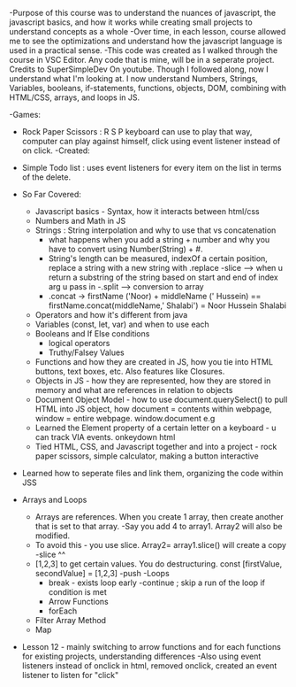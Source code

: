 -Purpose of this course was to understand the nuances of javascript, the javascript basics, and how it works while creating small projects to understand concepts as a whole
-Over time, in each lesson, course allowed me to see the optimizations and understand how the javascript language is used in a practical sense.
-This code was created as I walked through the course in VSC Editor. Any code that is mine, will be in a seperate project. Credits to SuperSimpleDev On youtube. Though I followed along, now I understand what I'm looking at. I now understand Numbers, Strings, Variables, booleans, if-statements, functions, objects, DOM, combining with HTML/CSS, arrays, and loops in JS.

-Games:
  - Rock Paper Scissors : R S P keyboard can use to play that way, computer can play against himself, click using event listener instead of on click.
-Created:
  - Simple Todo list : uses event listeners for every item on the list in terms of the delete. 

- So Far Covered: 
  - Javascript basics - Syntax, how it interacts between html/css
  - Numbers and Math in JS
  - Strings : String interpolation and why to use that vs concatenation
    - what happens when you add a string + number and why you have to convert using Number(String) + #.
    - String's length can be measured, indexOf a certain position, replace a string with a new string with .replace
    -slice --> when u return a substring of the string based on start and end of index arg u pass in
    -.split --> conversion to array
    - .concat -> firstName ('Noor) + middleName (' Hussein) == firstName.concat(middleName,' Shalabi') = Noor Hussein Shalabi
  - Operators and how it's different from java
  - Variables (const, let, var) and when to use each
  - Booleans and If Else conditions
    - logical operators
    - Truthy/Falsey Values
  - Functions and how they are created in JS, how you tie into HTML buttons, text boxes, etc. Also features like Closures. 
  - Objects in JS - how they are represented, how they are stored in memory and what are references in relation to objects
  - Document Object Model - how to use document.querySelect() to pull HTML into JS object, how document = contents within webpage, window = entire webpage. window.document e.g
  - Learned the Element property of a certain letter on a keyboard - u can track VIA events. onkeydown html
  - Tied HTML, CSS, and Javascript together and into a project - rock paper scissors, simple calculator, making a button interactive
- Learned how to seperate files and link them, organizing the code within JSS
- Arrays and Loops
  - Arrays are references. When you create 1 array, then create another that is set to that array. 
  -Say you add 4 to array1. Array2 will also be modified.
  - To avoid this - you use slice. Array2= array1.slice() will create a copy
  -slice ^^
  - [1,2,3] to get certain values. You do destructuring. const [firstValue, secondValue] = [1,2,3] 
  -push
  -Loops
    - break - exists loop early
    -continue ; skip a run of the loop if condition is met
    - Arrow Functions
    - forEach 
  - Filter Array Method
  - Map
- Lesson 12 - mainly switching to arrow functions and for each functions for existing projects, understanding differences
  -Also using event listeners instead of onclick in html, removed onclick, created an event listener to listen for "click"

    
  
